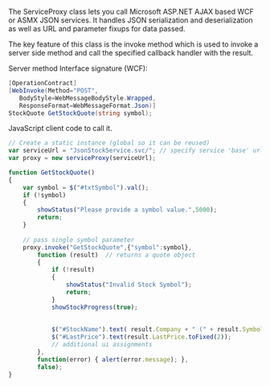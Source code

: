 ﻿The ServiceProxy class lets you call Microsoft ASP.NET AJAX based WCF or ASMX JSON services. It handles JSON serialization and deserialization as well as URL and parameter fixups for data passed.

The key feature of this class is the invoke method which is used to invoke a server side method and call the specified callback handler with the result. 

Server method Interface signature (WCF):
```cs
[OperationContract]          
[WebInvoke(Method="POST",
   BodyStyle=WebMessageBodyStyle.Wrapped,
   ResponseFormat=WebMessageFormat.Json)]
StockQuote GetStockQuote(string symbol);
```

JavaScript client code to call it.

```javascript
// Create a static instance (global so it can be reused)
var serviceUrl = "JsonStockService.svc/"; // specify service 'base' url
var proxy = new serviceProxy(serviceUrl);

function GetStockQuote()
{       
    var symbol = $("#txtSymbol").val();            
    if (!symbol)
    {
        showStatus("Please provide a symbol value.",5000);
        return;
    }    
    
    // pass single symbol parameter
    proxy.invoke("GetStockQuote",{"symbol":symbol},
        function (result)  // returns a quote object
        {   
            if (!result)
            {
                showStatus("Invalid Stock Symbol");
                return;
            }
            showStockProgress(true);
            
            
            $("#StockName").text( result.Company + " (" + result.Symbol + ")" ) ;
            $("#LastPrice").text(result.LastPrice.toFixed(2));
            // additional ui assignments
        },
        function(error) { alert(error.message); },
        false); 
}
```